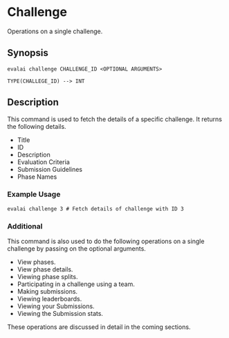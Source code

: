 # Challenge

Operations on a single challenge.

## Synopsis

    evalai challenge CHALLENGE_ID <OPTIONAL ARGUMENTS>  

    TYPE(CHALLEGE_ID) --> INT

## Description

This command is used to fetch the details of a specific challenge. It returns the following details.

- Title
- ID
- Description
- Evaluation Criteria
- Submission Guidelines
- Phase Names

### Example Usage

    evalai challenge 3 # Fetch details of challenge with ID 3


### Additional

This command is also used to do the following operations on a single challenge by passing on the optional arguments.

- View phases.
- View phase details.
- Viewing phase splits.
- Participating in a challenge using a team.
- Making submissions.
- Viewing leaderboards.
- Viewing your Submissions.
- Viewing the Submission stats.

These operations are discussed in detail in the coming sections.
